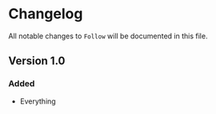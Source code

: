 # Changelog

All notable changes to `Follow` will be documented in this file.

## Version 1.0

### Added
- Everything
